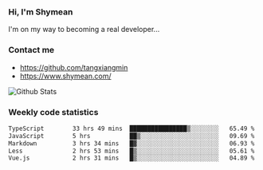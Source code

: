 ### Hi, I'm Shymean

I'm on my way to becoming a real developer...

### Contact me

- <https://github.com/tangxiangmin>
- <https://www.shymean.com/>

![Github Stats](https://github-readme-stats.vercel.app/api?username=tangxiangmin&show_icons=true&theme=dark)


###  Weekly code statistics

<!--START_SECTION:waka-->

```txt
TypeScript        33 hrs 49 mins  ████████████████▒░░░░░░░░   65.49 %
JavaScript        5 hrs           ██▒░░░░░░░░░░░░░░░░░░░░░░   09.69 %
Markdown          3 hrs 34 mins   █▓░░░░░░░░░░░░░░░░░░░░░░░   06.93 %
Less              2 hrs 53 mins   █▒░░░░░░░░░░░░░░░░░░░░░░░   05.61 %
Vue.js            2 hrs 31 mins   █▒░░░░░░░░░░░░░░░░░░░░░░░   04.89 %
```

<!--END_SECTION:waka-->